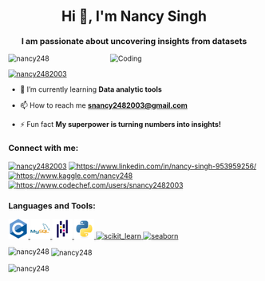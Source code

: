 
<h1 align="center">Hi 👋, I'm Nancy Singh</h1>
<h3 align="center">I am passionate about uncovering insights from datasets</h3>
<img align="right" alt="Coding" width="300" src="https://cdn.dribbble.com/users/17707/screenshots/2413754/rrr.gif">

<p align="left"> <img src="https://komarev.com/ghpvc/?username=nancy248&label=Profile%20views&color=0e75b6&style=flat" alt="nancy248" /> </p>

<p align="left"> <a href="https://twitter.com/nancy2482003" target="blank"><img src="https://img.shields.io/twitter/follow/nancy2482003?logo=twitter&style=for-the-badge" alt="nancy2482003" /></a> </p>

- 🌱 I’m currently learning **Data analytic tools**

- 📫 How to reach me **snancy2482003@gmail.com**

- ⚡ Fun fact **My superpower is turning numbers into insights!**

<h3 align="left">Connect with me:</h3>
<p align="left">
<a href="https://twitter.com/nancy2482003" target="blank"><img align="center" src="https://raw.githubusercontent.com/rahuldkjain/github-profile-readme-generator/master/src/images/icons/Social/twitter.svg" alt="nancy2482003" height="30" width="40" /></a>
<a href="https://linkedin.com/in/https://www.linkedin.com/in/nancy-singh-953959256/" target="blank"><img align="center" src="https://raw.githubusercontent.com/rahuldkjain/github-profile-readme-generator/master/src/images/icons/Social/linked-in-alt.svg" alt="https://www.linkedin.com/in/nancy-singh-953959256/" height="30" width="40" /></a>
<a href="https://kaggle.com/https://www.kaggle.com/nancy248" target="blank"><img align="center" src="https://raw.githubusercontent.com/rahuldkjain/github-profile-readme-generator/master/src/images/icons/Social/kaggle.svg" alt="https://www.kaggle.com/nancy248" height="30" width="40" /></a>
<a href="https://www.codechef.com/users/https://www.codechef.com/users/snancy2482003" target="blank"><img align="center" src="https://cdn.jsdelivr.net/npm/simple-icons@3.1.0/icons/codechef.svg" alt="https://www.codechef.com/users/snancy2482003" height="30" width="40" /></a>
</p>

<h3 align="left">Languages and Tools:</h3>
<p align="left"> <a href="https://www.cprogramming.com/" target="_blank" rel="noreferrer"> <img src="https://raw.githubusercontent.com/devicons/devicon/master/icons/c/c-original.svg" alt="c" width="40" height="40"/> </a> <a href="https://www.mysql.com/" target="_blank" rel="noreferrer"> <img src="https://raw.githubusercontent.com/devicons/devicon/master/icons/mysql/mysql-original-wordmark.svg" alt="mysql" width="40" height="40"/> </a> <a href="https://pandas.pydata.org/" target="_blank" rel="noreferrer"> <img src="https://raw.githubusercontent.com/devicons/devicon/2ae2a900d2f041da66e950e4d48052658d850630/icons/pandas/pandas-original.svg" alt="pandas" width="40" height="40"/> </a> <a href="https://www.python.org" target="_blank" rel="noreferrer"> <img src="https://raw.githubusercontent.com/devicons/devicon/master/icons/python/python-original.svg" alt="python" width="40" height="40"/> </a> <a href="https://scikit-learn.org/" target="_blank" rel="noreferrer"> <img src="https://upload.wikimedia.org/wikipedia/commons/0/05/Scikit_learn_logo_small.svg" alt="scikit_learn" width="40" height="40"/> </a> <a href="https://seaborn.pydata.org/" target="_blank" rel="noreferrer"> <img src="https://seaborn.pydata.org/_images/logo-mark-lightbg.svg" alt="seaborn" width="40" height="40"/> </a> </p>

<p><img align="left" src="https://github-readme-stats.vercel.app/api/top-langs?username=nancy248&show_icons=true&locale=en&layout=compact" alt="nancy248" /></p>

<p>&nbsp;<img align="center" src="https://github-readme-stats.vercel.app/api?username=nancy248&show_icons=true&locale=en" alt="nancy248" /></p>

<p><img align="center" src="https://github-readme-streak-stats.herokuapp.com/?user=nancy248&" alt="nancy248" /></p>
